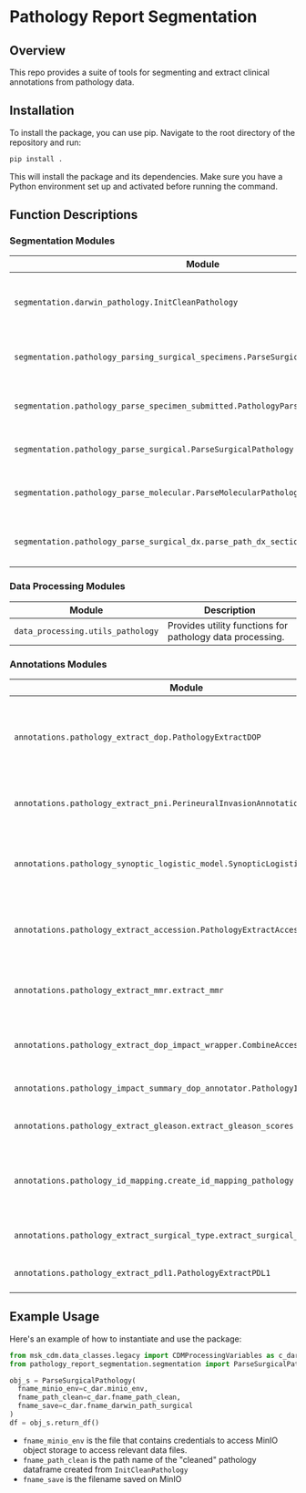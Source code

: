 # Pathology Report Segmentation

## Overview

This repo provides a suite of tools for segmenting and extract clinical annotations from pathology data. 

## Installation

To install the package, you can use pip. Navigate to the root directory of the repository and run:

```bash
pip install .
```
This will install the package and its dependencies. Make sure you have a Python environment set up and activated before running the command.


## Function Descriptions

### Segmentation Modules

| Module                                                                                         | Description                                        |
|------------------------------------------------------------------------------------------------|----------------------------------------------------|
| `segmentation.darwin_pathology.InitCleanPathology`                                           | Contains general pathology processing utilities.   |
| `segmentation.pathology_parsing_surgical_specimens.ParseSurgicalPathologySpecimens`          | Handles the parsing of surgical specimens.         |
| `segmentation.pathology_parse_specimen_submitted.PathologyParseSpecSubmitted`                | Deals with submitted specimen data.                |
| `segmentation.pathology_parse_surgical.ParseSurgicalPathology`                               | Processes surgical specimens.                      |
| `segmentation.pathology_parse_molecular.ParseMolecularPathology`                              | Parses molecular pathology data.                   |
| `segmentation.pathology_parse_surgical_dx.parse_path_dx_section`                              | Parses surgical diagnosis data.                    |

### Data Processing Modules

| Module                        | Description                                             |
|-------------------------------|---------------------------------------------------------|
| `data_processing.utils_pathology` | Provides utility functions for pathology data processing. |

### Annotations Modules

| Module                                                                                         | Description                                              |
|------------------------------------------------------------------------------------------------|----------------------------------------------------------|
| `annotations.pathology_extract_dop.PathologyExtractDOP`                                      | Extracts date of procedure (DOP) of MSK-IMPACT specimens |
| `annotations.pathology_extract_pni.PerineuralInvasionAnnotation`                            | Extracts perineural invasion (PNI) data.                 |
| `annotations.pathology_synoptic_logistic_model.SynopticLogisticModel`                       | Contains a logistic model for synoptic pathology data.   |
| `annotations.pathology_extract_accession.PathologyExtractAccession`                         | Extracts pathology report accession numbers.             |
| `annotations.pathology_extract_mmr.extract_mmr`                                               | Extracts mismatch repair (MMR) data.                     |
| `annotations.pathology_extract_dop_impact_wrapper.CombineAccessionDOPImpact`                 | Wrapper for DOP impact extraction.                       |
| `annotations.pathology_impact_summary_dop_annotator.PathologyImpactDOPAnno`                 | Annotates DOP impact summaries.                          |
| `annotations.pathology_extract_gleason.extract_gleason_scores`                              | Extracts Gleason scores.                                 |
| `annotations.pathology_id_mapping.create_id_mapping_pathology`                              | Maps MRNs to MSK-IMPACT patient and sample IDs           |
| `annotations.pathology_extract_surgical_type.extract_surgical_type_data`                    | Extracts surgical type data.                             |
| `annotations.pathology_extract_pdl1.PathologyExtractPDL1`                                    | Extracts PD-L1 data.                                     |

## Example Usage
Here's an example of how to instantiate and use the package:

```python
from msk_cdm.data_classes.legacy import CDMProcessingVariables as c_dar
from pathology_report_segmentation.segmentation import ParseSurgicalPathology

obj_s = ParseSurgicalPathology(
  fname_minio_env=c_dar.minio_env,
  fname_path_clean=c_dar.fname_path_clean,
  fname_save=c_dar.fname_darwin_path_surgical
)
df = obj_s.return_df()


```

- `fname_minio_env` is the file that contains credentials to access MinIO object storage to access relevant data files. 
- `fname_path_clean` is the path name of the "cleaned" pathology dataframe created from `InitCleanPathology`
- `fname_save` is the filename saved on MinIO
